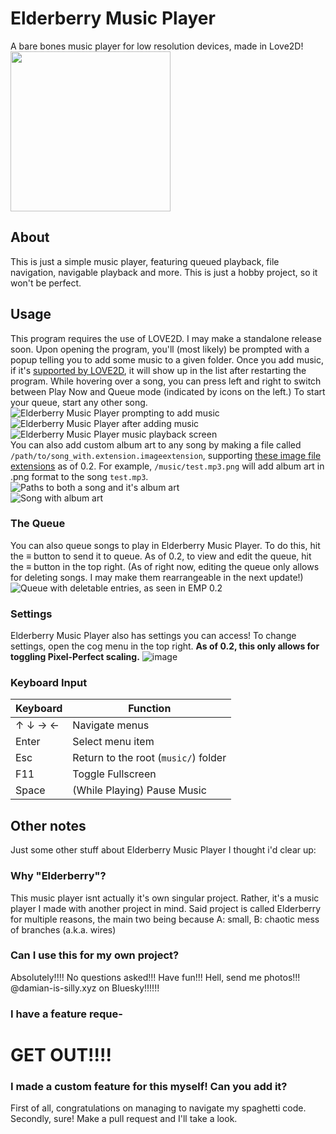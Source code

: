 # Elderberry Music Player
 A bare bones music player for low resolution devices, made in Love2D!<br>
<img src="https://github.com/user-attachments/assets/5448be9c-e915-4f95-a5fc-afff8cba8d01" width="256px" height="256px" style="image-rendering: crisp-edges;">
## About
This is just a simple music player, featuring queued playback, file navigation, navigable playback and more. This is just a hobby project, so it won't be perfect.
## Usage
This program requires the use of LOVE2D. I may make a standalone release soon.
Upon opening the program, you'll (most likely) be prompted with a popup telling you to add some music to a given folder. Once you add music, if it's [supported by LOVE2D](https://love2d.org/wiki/Audio_Formats), it will show up in the list after restarting the program. While hovering over a song, you can press left and right to switch between Play Now and Queue mode (indicated by icons on the left.) To start your queue, start any other song.<br>
![Elderberry Music Player prompting to add music](https://github.com/user-attachments/assets/16ecc2a7-1e69-49a0-b7f8-2a240854d05c) ![Elderberry Music Player after adding music](https://github.com/user-attachments/assets/42b2be55-d234-419f-8fac-9599148d3878) ![Elderberry Music Player music playback screen](https://github.com/user-attachments/assets/00be5b03-8a3a-4d14-9699-c501af4e41c2) <br>
You can also add custom album art to any song by making a file called `/path/to/song_with.extension.imageextension`, supporting [these image file extensions](https://love2d.org/wiki/Image_Formats) as of 0.2. For example, `/music/test.mp3.png` will add album art in .png format to the song `test.mp3`.<br>
![Paths to both a song and it's album art](https://github.com/user-attachments/assets/eacd5d9e-4a6f-4b9e-8f53-e3eb7ddbc7c7)<br>
![Song with album art](https://github.com/user-attachments/assets/148e715b-13b0-47ac-8c94-c9e3ec71e240)
### The Queue
You can also queue songs to play in Elderberry Music Player. To do this, hit the ≡ button to send it to queue. As of 0.2, to view and edit the queue, hit the ≡ button in the top right. (As of right now, editing the queue only allows for deleting songs. I may make them rearrangeable in the next update!)
![Queue with deletable entries, as seen in EMP 0.2](https://github.com/user-attachments/assets/9508ec1a-c03e-434e-bb6d-d01cecd15ddb)

### Settings
Elderberry Music Player also has settings you can access! To change settings, open the cog menu in the top right. **As of 0.2, this only allows for toggling Pixel-Perfect scaling.**
![image](https://github.com/user-attachments/assets/9cf307d1-1255-4b9a-86ec-30a82f391967)

### Keyboard Input
| Keyboard | Function                             |
|----------|--------------------------------------|
| ↑ ↓ → ←  | Navigate menus                       |
| Enter    | Select menu item                     |
| Esc      | Return to the root (`music/`) folder |
| F11      | Toggle Fullscreen                    |
| Space    | (While Playing) Pause Music          |
## Other notes
Just some other stuff about Elderberry Music Player I thought i'd clear up:
### Why "Elderberry"?
This music player isnt actually it's own singular project. Rather, it's a music player I made with another project in mind. Said project is called Elderberry for multiple reasons, the main two being because A: small, B: chaotic mess of branches (a.k.a. wires)
### Can I use this for my own project?
Absolutely!!!! No questions asked!!! Have fun!!! Hell, send me photos!!! @damian-is-silly.xyz on Bluesky!!!!!!
### I have a feature reque-
# GET OUT!!!!
### I made a custom feature for this myself! Can you add it?
First of all, congratulations on managing to navigate my spaghetti code.
Secondly, sure! Make a pull request and I'll take a look.
